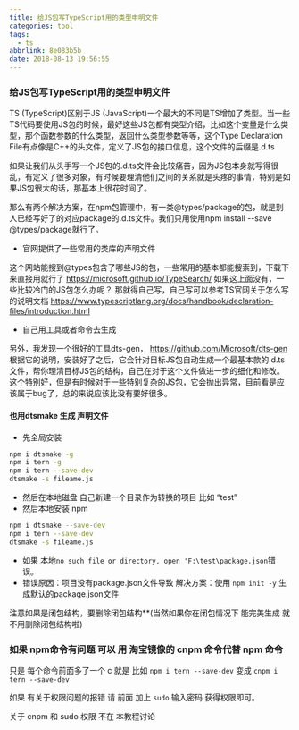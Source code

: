 ```yaml
---
title: 给JS包写TypeScript用的类型申明文件
categories: tool
tags:
  - ts
abbrlink: 8e083b5b
date: 2018-08-13 19:56:55
---
```


### 给JS包写TypeScript用的类型申明文件

TS (TypeScript)区别于JS (JavaScript)一个最大的不同是TS增加了类型。当一些TS代码要使用JS包的时候，最好这些JS包都有类型介绍，比如这个变量是什么类型，那个函数参数的什么类型，返回什么类型参数等等，这个Type Declaration File有点像是C++的头文件，定义了JS包的接口信息，这个文件的后缀是.d.ts

<!-- more -->

如果让我们从头手写一个JS包的.d.ts文件会比较痛苦，因为JS包本身就写得很乱，有定义了很多对象，有时候要理清他们之间的关系就是头疼的事情，特别是如果JS包很大的话，那基本上很花时间了。

那么有两个解决方案，在npm包管理中，有一类@types/package的包，就是别人已经写好了的对应package的.d.ts文件。我们只用使用npm install --save @types/package就行了。

- 官网提供了一些常用的类库的声明文件

这个网站能搜到@types包含了哪些JS的包，一些常用的基本都能搜索到，下载下来直接用就行了
https://microsoft.github.io/TypeSearch/
如果这上面没有，一些比较冷门的JS包怎么办呢？
那就得自己写，自己写可以参考TS官网关于怎么写的说明文档
https://www.typescriptlang.org/docs/handbook/declaration-files/introduction.html

- 自己用工具或者命令去生成

另外，我发现一个很好的工具dts-gen，
https://github.com/Microsoft/dts-gen
根据它的说明，安装好了之后，它会针对目标JS包自动生成一个最基本款的.d.ts文件，帮你理清目标JS包的结构，自己在对于这个文件做进一步的细化和修改。
这个特别好，但是有时候对于一些特别复杂的JS包，它会抛出异常，目前看是应该属于bug了，总的来说应该比没有要好很多。

#### 也用dtsmake 生成 声明文件

- 先全局安装

```bash
npm i dtsmake -g
npm i tern -g
npm i tern --save-dev
dtsmake -s fileame.js
```

- 然后在本地磁盘 自己新建一个目录作为转换的项目 比如 “test”
- 然后本地安装 npm

```bash
npm i dtsmake --save-dev
npm i tern --save-dev
dtsmake -s fileame.js
```

- 如果 本地`no such file or directory, open 'F:\test\package.json`错误。
- 错误原因：项目没有package.json文件导致 解决方案：使用 `npm init -y`  生成默认的package.json文件



注意如果是闭包结构，要删除闭包结构**(当然如果你在闭包情况下 能完美生成 就不用删除闭包结构啦)

### 如果 npm命令有问题 可以 用 淘宝镜像的 cnpm 命令代替 npm 命令  

只是 每个命令前面多了一个 c 就是  比如  `npm i tern --save-dev` 变成 `cnpm i tern --save-dev`

如果 有关于权限问题的报错 请 前面 加上 `sudo`  输入密码 获得权限即可。



关于 cnpm 和 sudo 权限  不在 本教程讨论